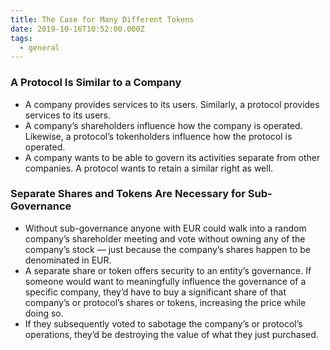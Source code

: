 ```yaml
---
title: The Case for Many Different Tokens
date: 2019-10-16T10:52:00.000Z
tags:
  - general
---
```

### A Protocol Is Similar to a Company

* A company provides services to its users. Similarly, a protocol provides services to its users.
* A company’s shareholders influence how the company is operated. Likewise, a protocol’s tokenholders influence how the protocol is operated.
* A company wants to be able to govern its activities separate from other companies. A protocol wants to retain a similar right as well.

### Separate Shares and Tokens Are Necessary for Sub-Governance

* Without sub-governance anyone with EUR could walk into a random company’s shareholder meeting and vote without owning any of the company’s stock — just because the company’s shares happen to be denominated in EUR.
* A separate share or token offers security to an entity’s governance. If someone would want to meaningfully influence the governance of a specific company, they’d have to buy a significant share of that company’s or protocol’s shares or tokens, increasing the price while doing so.
* If they subsequently voted to sabotage the company’s or protocol’s operations, they’d be destroying the value of what they just purchased.